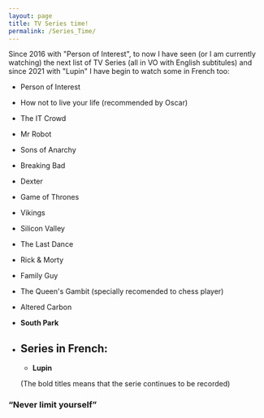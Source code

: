 ```yaml
---
layout: page
title: TV Series time!
permalink: /Series_Time/
---
```


Since 2016 with "Person of Interest", to now I have seen (or I am currently watching) the next list of TV Series (all in VO with English subtitules) and since 2021 with "Lupin" I have begin to watch some in French too:

* Person of Interest
* How not to live your life (recommended by Oscar)
* The IT Crowd
* Mr Robot
* Sons of Anarchy
* Breaking Bad
* Dexter
* Game of Thrones
* Vikings
* Silicon Valley
* The Last Dance
* Rick & Morty
* Family Guy
* The Queen's Gambit (specially recomended to chess player)
* Altered Carbon
* **South Park**
  

  

* ## Series in French:
  * **Lupin**

  

  

  
  
  (The bold titles means that the serie continues to be recorded)

### “Never limit yourself”
